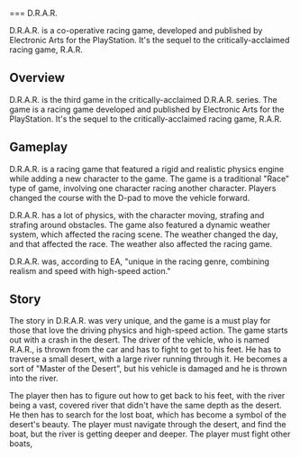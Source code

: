 
===
D.R.A.R.

D.R.A.R. is a co-operative racing game, developed and published by Electronic Arts for the PlayStation. It's the sequel to the critically-acclaimed racing game, R.A.R.

## Overview

D.R.A.R. is the third game in the critically-acclaimed D.R.A.R. series. The game is a racing game developed and published by Electronic Arts for the PlayStation. It's the sequel to the critically-acclaimed racing game, R.A.R.

## Gameplay

D.R.A.R. is a racing game that featured a rigid and realistic physics engine while adding a new character to the game. The game is a traditional "Race" type of game, involving one character racing another character. Players changed the course with the D-pad to move the vehicle forward.

D.R.A.R. has a lot of physics, with the character moving, strafing and strafing around obstacles. The game also featured a dynamic weather system, which affected the racing scene. The weather changed the day, and that affected the race. The weather also affected the racing game.

D.R.A.R. was, according to EA, "unique in the racing genre, combining realism and speed with high-speed action."

## Story

The story in D.R.A.R. was very unique, and the game is a must play for those that love the driving physics and high-speed action. The game starts out with a crash in the desert. The driver of the vehicle, who is named R.A.R., is thrown from the car and has to fight to get to his feet. He has to traverse a small desert, with a large river running through it. He becomes a sort of "Master of the Desert", but his vehicle is damaged and he is thrown into the river.

The player then has to figure out how to get back to his feet, with the river being a vast, covered river that didn't have the same depth as the desert. He then has to search for the lost boat, which has become a symbol of the desert's beauty. The player must navigate through the desert, and find the boat, but the river is getting deeper and deeper. The player must fight other boats,
